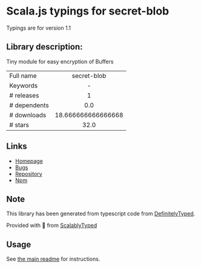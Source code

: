
# Scala.js typings for secret-blob

Typings are for version 1.1

## Library description:
Tiny module for easy encryption of Buffers

|                    |                 |
| ------------------ | :-------------: |
| Full name          | secret-blob |
| Keywords           | - |
| # releases         | 1 |
| # dependents       | 0.0 |
| # downloads        | 18.666666666666668 |
| # stars            | 32.0 |

## Links
- [Homepage](https://github.com/emilbayes/secret-blob#readme)
- [Bugs](https://github.com/emilbayes/secret-blob/issues)
- [Repository](https://github.com/emilbayes/secret-blob)
- [Npm](https://www.npmjs.com/package/secret-blob)
    


## Note
This library has been generated from typescript code from [DefinitelyTyped](https://definitelytyped.org).

Provided with :purple_heart: from [ScalablyTyped](https://github.com/oyvindberg/ScalablyTyped)

## Usage
See [the main readme](../../readme.md) for instructions.


